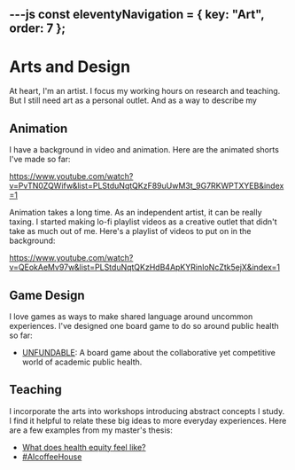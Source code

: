 ---js
const eleventyNavigation = {
	key: "Art",
	order: 7
};
---
# Arts and Design

At heart, I'm an artist. I focus my working hours on research and teaching. But I still need art as a personal outlet. And as a way to describe my 

## Animation

I have a background in video and animation. Here are the animated shorts I've made so far:

https://www.youtube.com/watch?v=PvTN0ZQWifw&list=PLStduNqtQKzF89uUwM3t_9G7RKWPTXYEB&index=1

Animation takes a long time. As an independent artist, it can be really taxing. I started making lo-fi playlist videos as a creative outlet that didn't take as much out of me. Here's a playlist of videos to put on in the background:

https://www.youtube.com/watch?v=QEokAeMv97w&list=PLStduNqtQKzHdB4ApKYRinIoNcZtk5ejX&index=1

## Game Design

I love games as ways to make shared language around uncommon experiences. I've designed one board game to do so around public health so far:

- [UNFUNDABLE](https://www.unfundable.fun): A board game about the collaborative yet competitive world of academic public health.

## Teaching

I incorporate the arts into workshops introducing abstract concepts I study. I find it helpful to relate these big ideas to more everyday experiences. Here are a few examples from my master's thesis:

- [What does health equity feel like?](https://hercommunication.pubpub.org/pub/healthyequityfeels/release/2)
- [#AIcoffeeHouse](https://hercommunication.pubpub.org/pub/aicoffeehouse/release/1)
